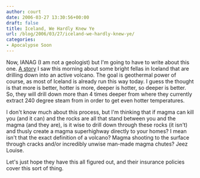 ```yaml
---
author: court
date: 2006-03-27 13:30:56+00:00
draft: false
title: Iceland, We Hardly Knew Ye
url: /blog/2006/03/27/iceland-we-hardly-knew-ye/
categories:
- Apocalypse Soon
---
```


Now, IANAG (I am not a geologist) but I'm going to have to write about this one.  [A story](http://news.bbc.co.uk/2/hi/science/nature/4846574.stm) I saw this morning about some bright fellas in Iceland that are drilling down into an active volcano.  The goal is geothermal power of course, as most of Iceland is already run this way today.  I guess the thought is that more is better, hotter is more, deeper is hotter, so deeper is better.  So, they will drill down more than 4 times deeper from where they currently extract 240 degree steam from in order to get even hotter temperatures.  

I don't know much about this process, but I'm thinking that if magma can kill you (and it can) and the rocks are all that stand between you and the magma (and they are), is it wise to drill down through these rocks (it isn't) and thusly create a magma superhighway directly to your homes?  I mean isn't that the exact definition of a volcano?  Magma shooting to the surface through cracks and/or incredibly unwise man-made magma chutes?  Jeez Louise.

Let's just hope they have this all figured out, and their insurance policies cover this sort of thing.
